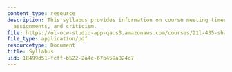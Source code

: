 ```yaml
---
content_type: resource
description: This syllabus provides information on course meeting times, class sessions,
  assignments, and criticism.
file: https://ol-ocw-studio-app-qa.s3.amazonaws.com/courses/21l-435-shakespeare-film-and-media-fall-2002/18499d51fcffb5222a4c67b459a824c7_f02syllabus.pdf
file_type: application/pdf
resourcetype: Document
title: Syllabus
uid: 18499d51-fcff-b522-2a4c-67b459a824c7
---
```

